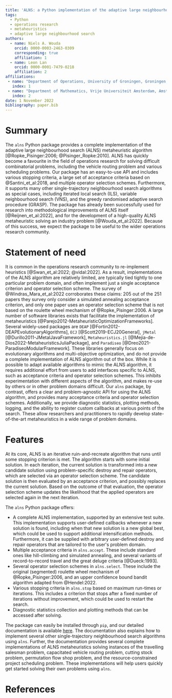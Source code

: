 ```yaml
---
title: 'ALNS: a Python implementation of the adaptive large neighbourhood search metaheuristic'
tags:
  - Python
  - operations research
  - metaheuristics
  - adaptive large neighbourhood search
authors:
  - name: Niels A. Wouda
    orcid: 0000-0003-2463-0309
    corresponding: true
    affiliation: 1
  - name: Leon Lan
    orcid: 0000-0001-7479-0218
    affiliation: 2
affiliations:
 - name: "Department of Operations, University of Groningen, Groningen, The Netherlands \\newline"
   index: 1
 - name: "Department of Mathematics, Vrije Universiteit Amsterdam, Amsterdam, The Netherlands \\newline"
   index: 2
date: 1 November 2022
bibliography: paper.bib
---
```


# Summary

The `alns` Python package provides a complete implementation of the adaptive large neighbourhood search (ALNS) metaheuristic algorithm [@Ropke_Pisinger:2006; @Pisinger_Ropke:2010].
ALNS has quickly become a favourite in the field of operations research for solving difficult combinatorial problems, including the vehicle routing problem and various scheduling problems.
Our package has an easy-to-use API and includes various stopping criteria, a large set of acceptance criteria based on @Santini_et_al:2018, and multiple operator selection schemes.
Furthermore, it supports many other single-trajectory neighbourhood search algorithms as special cases, including iterated local search (ILS), variable neighbourhood search (VNS), and the greedy randomised adaptive search procedure (GRASP).
The package has already been successfully used for research into methodological improvements of ALNS itself [@Reijnen_et_al:2022], and for the development of a high-quality ALNS metaheuristic solving an industry problem [@Wouda_et_al:2022].
Because of this success, we expect the package to be useful to the wider operations research community.

# Statement of need

It is common in the operations research community to re-implement heuristics [@Swan_et_al:2022; @vidal:2022].
As a result, implementations of the ALNS algorithm are relatively limited, are typically tied tightly to one particular problem domain, and often implement just a single acceptance criterion and operator selection scheme.
The survey of @Windras_Mara_et_al:2022 corroborates these claims: 205 out of the 251 papers they survey only consider a simulated annealing acceptance criterion, and only one paper uses an operator selection scheme that is not based on the roulette wheel mechanism of @Ropke_Pisinger:2006.
A large number of software libraries exists that facilitate the implementation of metaheuristics [@Parejo2012-MetaheuristicOptimizationFrameworks]. 
Several widely-used packages are `DEAP` [@Fortin2012-DEAPEvolutionaryAlgorithms], `ECJ` [@Scott2019-ECJ20General], `jMetal` [@Durillo2011-JMetalJavaFramework], `Metaheuristics.jl` [@Mejia-de-Dios2022-MetaheuristicsJuliaPackage], and `Paradiseo` [@Dreo2021-ParadiseoModularFramework]. 
These libraries generally focus on evolutionary algorithms and multi-objective optimization, and do not provide a complete implementation of ALNS algorithm out of the box. 
While it is possible to adapt available algorithms to mimic the ALNS algorithm, it requires additional effort from users to add interfaces specific to ALNS, such as acceptance criteria and operator selection schemes.
This inhibits experimentation with different aspects of the algorithm, and makes re-use by others or in other problem domains difficult.
Our `alns` package, by contrast, offers a clear and problem-agnostic API for using the ALNS algorithm, and provides many acceptance criteria and operator selection schemes.
Additionally, we provide diagnostic statistics, plotting methods, logging, and the ability to register custom callbacks at various points of the search.
These allow researchers and practitioners to rapidly develop state-of-the-art metaheuristics in a wide range of problem domains.

# Features

At its core, ALNS is an iterative ruin-and-recreate algorithm that runs until some stopping criterion is met.
The algorithm starts with some initial solution.
In each iteration, the current solution is transformed into a new candidate solution using problem-specific destroy and repair operators, which are selected via an operator selection scheme.
The candidate solution is then evaluated by an acceptance criterion, and possibly replaces the current solution.
Based on the outcome of that evaluation, the operator selection scheme updates the likelihood that the applied operators are selected again in the next iteration.

The `alns` Python package offers:

- A complete ALNS implementation, supported by an extensive test suite. 
  This implementation supports user-defined callbacks whenever a new solution is found, including when that new solution is a new global best, which could be used to support additional intensification methods.
  Furthermore, it can be supplied with arbitrary user-defined destroy and repair operators that are tailored to the user's problem domain.
- Multiple acceptance criteria in `alns.accept`.
  These include standard ones like hill-climbing and simulated annealing, and several variants of record-to-record travel and the great deluge criteria [@Dueck:1993].
- Several operator selection schemes in `alns.select`.
  These include the original (segmented) roulette wheel mechanism of @Ropke_Pisinger:2006, and an upper confidence bound bandit algorithm adapted from @Hendel:2022.
- Various stopping criteria in `alns.stop` based on maximum run-times or iterations.
  This includes a criterion that stops after a fixed number of iterations without improvement, which could be used to restart the search.
- Diagnostic statistics collection and plotting methods that can be accessed after solving.

The package can easily be installed through `pip`, and our detailed documentation is available [here](https://alns.readthedocs.io/).
The documentation also explains how to implement several other single-trajectory neighbourhood search algorithms using `alns`.
Further, the documentation provides several complete implementations of ALNS metaheuristics solving instances of the travelling salesman problem, capacitated vehicle routing problem, cutting stock problem, permutation flow shop problem, and the resource-constrained project scheduling problem.
These implementations will help users quickly get started solving their own problems using `alns`.

# References
